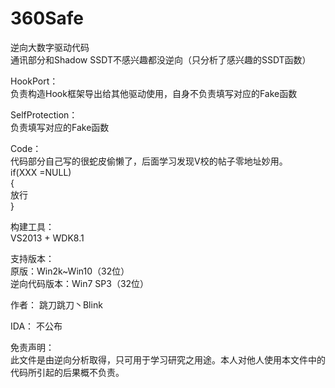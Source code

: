 # 360Safe
逆向大数字驱动代码                    
通讯部分和Shadow SSDT不感兴趣都没逆向（只分析了感兴趣的SSDT函数）        

HookPort：      
负责构造Hook框架导出给其他驱动使用，自身不负责填写对应的Fake函数

SelfProtection：     
负责填写对应的Fake函数

Code：      
代码部分自己写的很蛇皮偷懒了，后面学习发现V校的帖子零地址妙用。     
if(XXX =NULL)     
{     
   放行    
}    

构建工具：    
VS2013 + WDK8.1

支持版本：                  
原版：Win2k~Win10（32位）                    
逆向代码版本：Win7 SP3（32位）                 

作者：
跳刀跳刀丶Blink                    

IDA：
不公布                    

免责声明：            
此文件是由逆向分析取得，只可用于学习研究之用途。本人对他人使用本文件中的代码所引起的后果概不负责。           
